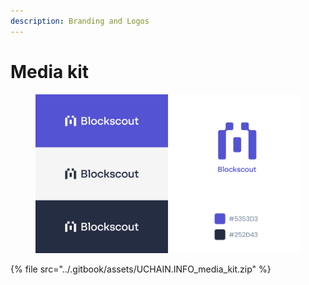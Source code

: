 ```yaml
---
description: Branding and Logos
---
```


# Media kit

<figure><img src="../.gitbook/assets/MediaKit.png" alt=""><figcaption></figcaption></figure>

{% file src="../.gitbook/assets/UCHAIN.INFO_media_kit.zip" %}
